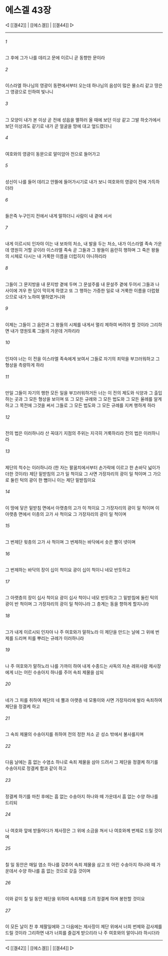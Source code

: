 ﻿# 에스겔 43장

◁ [[겔42]] | [[에스겔]] | [[겔44]] ▷
***

###### 1
그 후에 그가 나를 데리고 문에 이르니 곧 동향한 문이라

###### 2
이스라엘 하나님의 영광이 동편에서부터 오는데 하나님의 음성이 많은 물소리 같고 땅은 그 영광으로 인하여 빛나니

###### 3
그 모양이 내가 본 이상 곧 전에 성읍을 멸하러 올 때에 보던 이상 같고 그발 하숫가에서 보던 이상과도 같기로 내가 곧 얼굴을 땅에 대고 엎드렸더니

###### 4
여호와의 영광이 동문으로 말미암아 전으로 들어가고

###### 5
성신이 나를 들어 데리고 안뜰에 들어가시기로 내가 보니 여호와의 영광이 전에 가득하더라

###### 6
들은즉 누구인지 전에서 내게 말하더니 사람이 내 곁에 서서

###### 7
내게 이르시되 인자야 이는 내 보좌의 처소, 내 발을 두는 처소, 내가 이스라엘 족속 가운데 영원히 거할 곳이라 이스라엘 족속 곧 그들과 그 왕들이 음란히 행하며 그 죽은 왕들의 시체로 다시는 내 거룩한 이름을 더럽히지 아니하리라

###### 8
그들이 그 문지방을 내 문지방 곁에 두며 그 문설주를 내 문설주 곁에 두어서 그들과 나 사이에 겨우 한 담이 막히게 하였고 또 그 행하는 가증한 일로 내 거룩한 이름을 더럽혔으므로 내가 노하여 멸하였거니와

###### 9
이제는 그들이 그 음란과 그 왕들의 시체를 내게서 멀리 제하여 버려야 할 것이라 그리하면 내가 영원토록 그들의 가운데 거하리라

###### 10
인자야 너는 이 전을 이스라엘 족속에게 보여서 그들로 자기의 죄악을 부끄러워하고 그 형상을 측량하게 하라

###### 11
만일 그들이 자기의 행한 모든 일을 부끄러워하거든 너는 이 전의 제도와 식양과 그 출입하는 곳과 그 모든 형상을 보이며 또 그 모든 규례와 그 모든 법도와 그 모든 율례를 알게 하고 그 목전에 그것을 써서 그들로 그 모든 법도와 그 모든 규례를 지켜 행하게 하라

###### 12
전의 법은 이러하니라 산 꼭대기 지점의 주위는 지극히 거룩하리라 전의 법은 이러하니라

###### 13
제단의 척수는 이러하니라 (한 자는 팔꿈치에서부터 손가락에 이르고 한 손바닥 넓이가 더한 것이라) 제단 밑받침의 고가 일 척이요 그 사면 가장자리의 광이 일 척이며 그 가으로 둘린 턱의 광이 한 뼘이니 이는 제단 밑받침이요

###### 14
이 땅에 닿은 밑받침 면에서 아랫층의 고가 이 척이요 그 가장자리의 광이 일 척이며 이 아랫층 면에서 이층의 고가 사 척이요 그 가장자리의 광이 일 척이며

###### 15
그 번제단 윗층의 고가 사 척이며 그 번제하는 바닥에서 솟은 뿔이 넷이며

###### 16
그 번제하는 바닥의 장이 십이 척이요 광이 십이 척이니 네모 반듯하고

###### 17
그 아랫층의 장이 십사 척이요 광이 십사 척이니 네모 반듯하고 그 밑받침에 둘린 턱의 광이 반 척이며 그 가장자리의 광이 일 척이니라 그 층계는 동을 향하게 할지니라

###### 18
그가 내게 이르시되 인자야 나 주 여호와가 말하노라 이 제단을 만드는 날에 그 위에 번제를 드리며 피를 뿌리는 규례가 이러하니라

###### 19
나 주 여호와가 말하노라 나를 가까이 하여 내게 수종드는 사독의 자손 레위사람 제사장에게 너는 어린 수송아지 하나를 주어 속죄 제물을 삼되

###### 20
네가 그 피를 취하여 제단의 네 뿔과 아랫층 네 모퉁이와 사면 가장자리에 발라 속죄하여 제단을 정결케 하고

###### 21
그 속죄 제물의 수송아지를 취하여 전의 정한 처소 곧 성소 밖에서 불사를지며

###### 22
다음 날에는 흠 없는 수염소 하나로 속죄 제물을 삼아 드려서 그 제단을 정결케 하기를 수송아지로 정결케 함과 같이 하고

###### 23
정결케 하기를 마친 후에는 흠 없는 수송아지 하나와 떼 가운데서 흠 없는 수양 하나를 드리되

###### 24
나 여호와 앞에 받들어다가 제사장은 그 위에 소금을 쳐서 나 여호와께 번제로 드릴 것이며

###### 25
칠 일 동안은 매일 염소 하나를 갖추어 속죄 제물을 삼고 또 어린 수송아지 하나와 떼 가운데서 수양 하나를 흠 없는 것으로 갖출 것이며

###### 26
이와 같이 칠 일 동안 제단을 위하여 속죄제를 드려 정결케 하며 봉헌할 것이요

###### 27
이 모든 날이 찬 후 제팔일에와 그 다음에는 제사장이 제단 위에서 너희 번제와 감사제를 드릴 것이라 그리하면 내가 너희를 즐겁게 받으리라 나 주 여호와의 말이니라 하시더라

***
◁ [[겔42]] | [[에스겔]] | [[겔44]] ▷